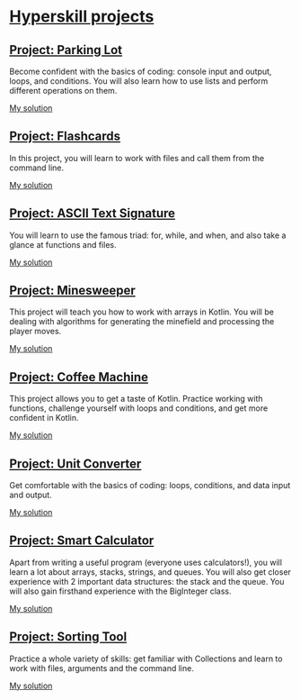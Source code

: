 # [Hyperskill projects](https://hyperskill.org/)

## [Project: Parking Lot](https://hyperskill.org/projects/75)

Become confident with the basics of coding: console input and output, loops, and conditions. You will also learn how to use lists and perform different operations on them.

[My solution](https://github.com/intulion/hyperskill/blob/master/ParkingLot.kt)

## [Project: Flashcards](https://hyperskill.org/projects/83)

In this project, you will learn to work with files and call them from the command line.

[My solution](https://github.com/intulion/hyperskill/blob/master/Flashcards.kt)

## [Project: ASCII Text Signature](https://hyperskill.org/projects/71)

You will learn to use the famous triad: for, while, and when, and also take a glance at functions and files.

[My solution](https://github.com/intulion/hyperskill/blob/master/ASCII.kt)

## [Project: Minesweeper](https://hyperskill.org/projects/8)

This project will teach you how to work with arrays in Kotlin. You will be dealing with algorithms for generating the minefield and processing the player moves.

[My solution](https://github.com/intulion/hyperskill/blob/master/Minesweeper.kt)

## [Project: Coffee Machine](https://hyperskill.org/projects/67)

This project allows you to get a taste of Kotlin. Practice working with functions, challenge yourself with loops and conditions, and get more confident in Kotlin.

[My solution](https://github.com/intulion/hyperskill/blob/master/CoffeeMachine.kt)

## [Project: Unit Converter](https://hyperskill.org/projects/70)

Get comfortable with the basics of coding: loops, conditions, and data input and output.

[My solution](https://github.com/intulion/hyperskill/blob/master/UnitConverter.kt)

## [Project: Smart Calculator](https://hyperskill.org/projects/88)

Apart from writing a useful program (everyone uses calculators!), you will learn a lot about arrays, stacks, strings, and queues. You will also get closer experience with 2 important data structures: the stack and the queue. You will also gain firsthand experience with the BigInteger class.

[My solution](https://github.com/intulion/hyperskill/blob/master/SmartCalculator.kt)


## [Project: Sorting Tool](https://hyperskill.org/projects/106)

Practice a whole variety of skills: get familiar with Collections and learn to work with files, arguments and the command line.

[My solution](https://github.com/intulion/hyperskill/blob/master/SortingTool.kt)
